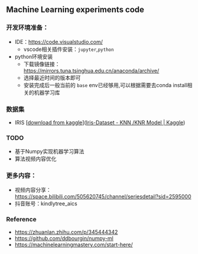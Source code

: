 ## Machine Learning experiments code

### 开发环境准备：

- IDE：https://code.visualstudio.com/
  - vscode相关插件安装：`jupyter`,`python`
- python环境安装
  - 下载镜像链接： https://mirrors.tuna.tsinghua.edu.cn/anaconda/archive/
  - 选择最近时间的版本即可
  - 安装完成后一般当前的 `base` env已经够用,可以根据需要去conda install相关的机器学习库

### 数据集

* IRIS  [[download from kaggle]()]([Iris-Dataset - KNN /KNR Model | Kaggle](https://www.kaggle.com/code/sundarikonar/iris-dataset-knn-knr-model/data?select=IRIS.csv))

### TODO

- 基于Numpy实现机器学习算法
- 算法视频内容优化

### 更多内容：

- 视频内容分享： https://space.bilibili.com/505620745/channel/seriesdetail?sid=2595000
- 抖音账号：kindlytree_aics

### Reference

- https://zhuanlan.zhihu.com/p/345444342
- https://github.com/ddbourgin/numpy-ml
- https://machinelearningmastery.com/start-here/
